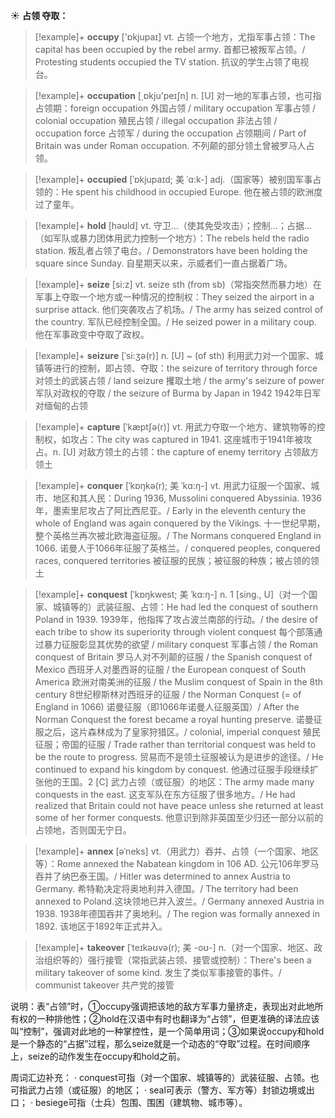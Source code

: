 ☀ <span class="category">**占领 夺取：**</span>
>[!example]+ <span class="vocabulary">**occupy**</span> ['ɒkjupaɪ] 
> <span class="definition">vt. 占领一个地方，尤指军事占领：</span>The capital has been occupied by the rebel army. 首都已被叛军占领。/ Protesting students occupied the TV station. 抗议的学生占领了电视台。

>[!example]+ <span class="vocabulary">**occupation**</span> [͵ɒkju'peɪʃn] 
> <span class="definition">n. [U] 对一地的军事占领，也可指占领期：</span>foreign occupation 外国占领 / military occupation 军事占领 / colonial occupation 殖民占领 / illegal occupation 非法占领 / occupation force 占领军 / during the occupation 占领期间 / Part of Britain was under Roman occupation. 不列颠的部分领土曾被罗马人占领。
           
>[!example]+ <span class="vocabulary">**occupied**</span> [ˈɒkjupaɪd; 美 ˈɑ:k-]
> <span class="definition">adj.（国家等）被别国军事占领的：</span>He spent his childhood in occupied Europe. 他在被占领的欧洲度过了童年。

>[!example]+ <span class="vocabulary">**hold**</span> [həʊld] 
> <span class="definition">vt. 守卫…（使其免受攻击）；控制…；占据…（如军队或暴力团体用武力控制一个地方）：</span>The rebels held the radio station. 叛乱者占领了电台。/ Demonstrators have been holding the square since Sunday. 自星期天以来，示威者们一直占据着广场。

>[!example]+ <span class="vocabulary">**seize**</span> [si:z] 
> <span class="definition">vt. seize sth (from sb)（常指突然而暴力地）在军事上夺取一个地方或一种情况的控制权：</span>They seized the airport in a surprise attack. 他们突袭攻占了机场。/ The army has seized control of the country. 军队已经控制全国。/ He seized power in a military coup. 他在军事政变中夺取了政权。
           
>[!example]+ <span class="vocabulary">**seizure**</span> [ˈsi:ʒə(r)]
> <span class="definition">n. [U] ~ (of sth) 利用武力对一个国家、城镇等进行的控制，即占领、夺取：</span>the seizure of territory through force 对领土的武装占领 / land seizure 攫取土地 / the army's seizure of power 军队对政权的夺取 / the seizure of Burma by Japan in 1942 1942年日军对缅甸的占领           

>[!example]+ <span class="vocabulary">**capture**</span> [ˈkæptʃə(r)]
> <span class="definition">vt. 用武力夺取一个地方、建筑物等的控制权，如攻占：</span>The city was captured in 1941. 这座城市于1941年被攻占。<span class="definition">n. [U] 对敌方领土的占领：</span>the capture of enemy territory 占领敌方领土
           
>[!example]+ <span class="vocabulary">**conquer**</span> [ˈkɒŋkə(r); 美 ˈkɑ:ŋ-] 
> <span class="definition">vt. 用武力征服一个国家、城市、地区和其人民：</span>During 1936, Mussolini conquered Abyssinia. 1936年，墨索里尼攻占了阿比西尼亚。/ Early in the eleventh century the whole of England was again conquered by the Vikings. 十一世纪早期，整个英格兰再次被北欧海盗征服。/ The Normans conquered England in 1066. 诺曼人于1066年征服了英格兰。/ conquered peoples, conquered races, conquered territories 被征服的民族；被征服的种族；被占领的领土

>[!example]+ <span class="vocabulary">**conquest**</span> [ˈkɒŋkwest; 美 ˈkɑ:ŋ-]
> <span class="definition">n. 1 [sing., U]（对一个国家、城镇等的）武装征服、占领：</span>He had led the conquest of southern Poland in 1939. 1939年，他指挥了攻占波兰南部的行动。/ the desire of each tribe to show its superiority through violent conquest 每个部落通过暴力征服彰显其优势的欲望 / military conquest 军事占领 / the Roman conquest of Britain 罗马人对不列颠的征服 / the Spanish conquest of Mexico 西班牙人对墨西哥的征服 / the European conquest of South America 欧洲对南美洲的征服 / the Muslim conquest of Spain in the 8th century 8世纪穆斯林对西班牙的征服 / the Norman Conquest (= of England in 1066) 诺曼征服（即1066年诺曼人征服英国）/ After the Norman Conquest the forest became a royal hunting preserve. 诺曼征服之后，这片森林成为了皇家狩猎区。/ colonial, imperial conquest 殖民征服；帝国的征服 / Trade rather than territorial conquest was held to be the route to progress. 贸易而不是领土征服被认为是进步的途径。/ He continued to expand his kingdom by conquest. 他通过征服手段继续扩张他的王国。<span class="definition">2 [C] 武力占领（或征服）的地区：</span>The army made many conquests in the east. 这支军队在东方征服了很多地方。/ He had realized that Britain could not have peace unless she returned at least some of her former conquests. 他意识到除非英国至少归还一部分以前的占领地，否则国无宁日。           

>[!example]+ <span class="vocabulary">**annex**</span> [əˈneks]
> <span class="definition">vt.（用武力）吞并、占领（一个国家、地区等）：</span>Rome annexed the Nabatean kingdom in 106 AD. 公元106年罗马吞并了纳巴泰王国。/ Hitler was determined to annex Austria to Germany. 希特勒决定将奥地利并入德国。/ The territory had been annexed to Poland.这块领地已并入波兰。/ Germany annexed Austria in 1938. 1938年德国吞并了奥地利。/ The region was formally annexed in 1892. 该地区于1892年正式并入。
           
>[!example]+ <span class="vocabulary">**takeover**</span> [ˈteɪkəʊvə(r); 美 -oʊ-]
> <span class="definition">n.（对一个国家、地区、政治组织等的）强行接管（常指武装占领、接管或控制）：</span>There's been a military takeover of some kind. 发生了类似军事接管的事件。/ communist takeover 共产党的接管

说明：表“占领”时，①occupy强调把该地的敌方军事力量挤走，表现出对此地所有权的一种排他性；②hold在汉语中有时也翻译为“占领”，但更准确的译法应该叫“控制”，强调对此地的一种掌控性，是一个简单用词；③如果说occupy和hold是一个静态的“占据”过程，那么seize就是一个动态的“夺取”过程。在时间顺序上，seize的动作发生在occupy和hold之前。

周词汇边补充：
· conquest可指（对一个国家、城镇等的）武装征服、占领。也可指武力占领（或征服）的地区；
· seal可表示（警方、军方等）封锁边境或出口；
· besiege可指（士兵）包围、围困（建筑物、城市等）。

